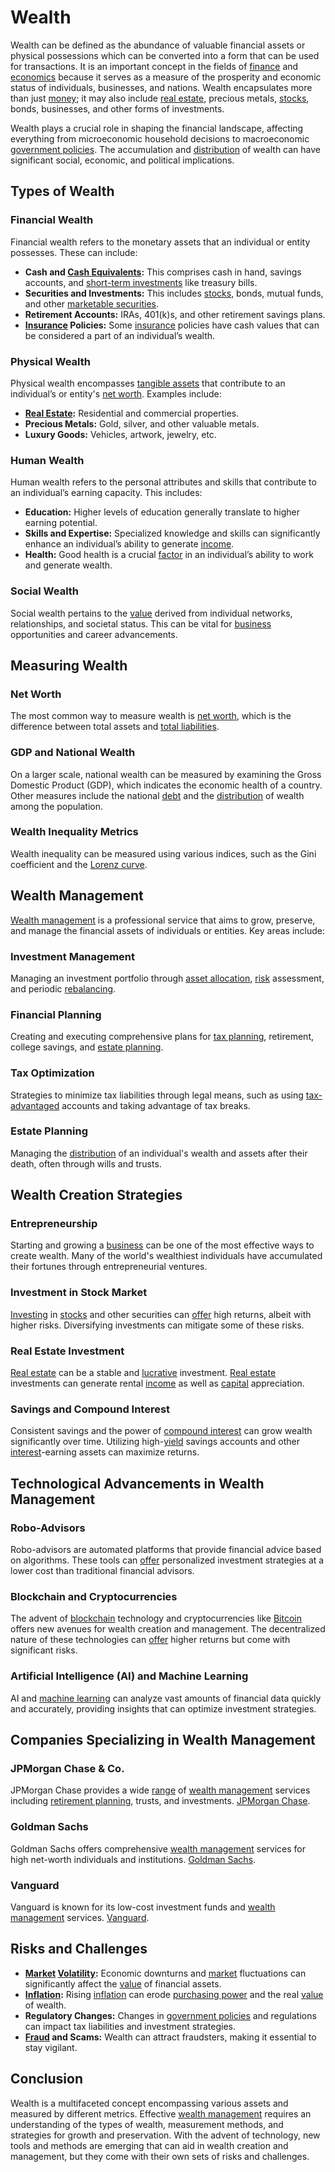 # Wealth

Wealth can be defined as the abundance of valuable financial assets or physical possessions which can be converted into a form that can be used for transactions. It is an important concept in the fields of [finance](../f/finance.md) and [economics](../e/economics.md) because it serves as a measure of the prosperity and economic status of individuals, businesses, and nations. Wealth encapsulates more than just [money](../m/money.md); it may also include [real estate](../r/real_estate.md), precious metals, [stocks](../s/stock.md), bonds, businesses, and other forms of investments.

Wealth plays a crucial role in shaping the financial landscape, affecting everything from microeconomic household decisions to macroeconomic [government policies](../g/government_policies_in_trading.md). The accumulation and [distribution](../d/distribution.md) of wealth can have significant social, economic, and political implications.

## Types of Wealth

### Financial Wealth

Financial wealth refers to the monetary assets that an individual or entity possesses. These can include:

- **Cash and [Cash Equivalents](../c/cash_equivalents.md):** This comprises cash in hand, savings accounts, and [short-term investments](../s/short-term_investments.md) like treasury bills.
- **Securities and Investments:** This includes [stocks](../s/stock.md), bonds, mutual funds, and other [marketable securities](../m/marketable_securities.md).
- **Retirement Accounts:** IRAs, 401(k)s, and other retirement savings plans.
- **[Insurance](../i/insurance.md) Policies:** Some [insurance](../i/insurance.md) policies have cash values that can be considered a part of an individual’s wealth.

### Physical Wealth

Physical wealth encompasses [tangible assets](../t/tangible_asset.md) that contribute to an individual’s or entity's [net worth](../n/net_worth.md). Examples include:

- **[Real Estate](../r/real_estate.md):** Residential and commercial properties.
- **Precious Metals:** Gold, silver, and other valuable metals.
- **Luxury Goods:** Vehicles, artwork, jewelry, etc.

### Human Wealth

Human wealth refers to the personal attributes and skills that contribute to an individual’s earning capacity. This includes:

- **Education:** Higher levels of education generally translate to higher earning potential.
- **Skills and Expertise:** Specialized knowledge and skills can significantly enhance an individual’s ability to generate [income](../i/income.md).
- **Health:** Good health is a crucial [factor](../f/factor.md) in an individual’s ability to work and generate wealth.

### Social Wealth

Social wealth pertains to the [value](../v/value.md) derived from individual networks, relationships, and societal status. This can be vital for [business](../b/business.md) opportunities and career advancements.

## Measuring Wealth

### Net Worth

The most common way to measure wealth is [net worth](../n/net_worth.md), which is the difference between total assets and [total liabilities](../t/total_liabilities.md).

### GDP and National Wealth

On a larger scale, national wealth can be measured by examining the Gross Domestic Product (GDP), which indicates the economic health of a country. Other measures include the national [debt](../d/debt.md) and the [distribution](../d/distribution.md) of wealth among the population.

### Wealth Inequality Metrics

Wealth inequality can be measured using various indices, such as the Gini coefficient and the [Lorenz curve](../l/lorenz_curve.md). 

## Wealth Management

[Wealth management](../w/wealth_management.md) is a professional service that aims to grow, preserve, and manage the financial assets of individuals or entities. Key areas include:

### Investment Management

Managing an investment portfolio through [asset allocation](../a/asset_allocation.md), [risk](../r/risk.md) assessment, and periodic [rebalancing](../r/rebalancing.md).

### Financial Planning

Creating and executing comprehensive plans for [tax planning](../t/tax_planning.md), retirement, college savings, and [estate planning](../e/estate_planning.md).

### Tax Optimization

Strategies to minimize tax liabilities through legal means, such as using [tax-advantaged](../t/tax-advantaged.md) accounts and taking advantage of tax breaks.

### Estate Planning

Managing the [distribution](../d/distribution.md) of an individual's wealth and assets after their death, often through wills and trusts.

## Wealth Creation Strategies

### Entrepreneurship

Starting and growing a [business](../b/business.md) can be one of the most effective ways to create wealth. Many of the world's wealthiest individuals have accumulated their fortunes through entrepreneurial ventures.

### Investment in Stock Market

[Investing](../i/investing.md) in [stocks](../s/stock.md) and other securities can [offer](../o/offer.md) high returns, albeit with higher risks. Diversifying investments can mitigate some of these risks.

### Real Estate Investment

[Real estate](../r/real_estate.md) can be a stable and [lucrative](../l/lucrative.md) investment. [Real estate](../r/real_estate.md) investments can generate rental [income](../i/income.md) as well as [capital](../c/capital.md) appreciation.

### Savings and Compound Interest

Consistent savings and the power of [compound interest](../c/compound_interest_in_trading.md) can grow wealth significantly over time. Utilizing high-[yield](../y/yield.md) savings accounts and other [interest](../i/interest.md)-earning assets can maximize returns.

## Technological Advancements in Wealth Management

### Robo-Advisors

Robo-advisors are automated platforms that provide financial advice based on algorithms. These tools can [offer](../o/offer.md) personalized investment strategies at a lower cost than traditional financial advisors.

### Blockchain and Cryptocurrencies

The advent of [blockchain](../b/blockchain_in_trading.md) technology and cryptocurrencies like [Bitcoin](../b/bitcoin.md) offers new avenues for wealth creation and management. The decentralized nature of these technologies can [offer](../o/offer.md) higher returns but come with significant risks.

### Artificial Intelligence (AI) and Machine Learning

AI and [machine learning](../m/machine_learning.md) can analyze vast amounts of financial data quickly and accurately, providing insights that can optimize investment strategies.

## Companies Specializing in Wealth Management

### JPMorgan Chase & Co. 

JPMorgan Chase provides a wide [range](../r/range.md) of [wealth management](../w/wealth_management.md) services including [retirement planning](../r/retirement_planning.md), trusts, and investments. [JPMorgan Chase](https://www.jpmorganchase.com).

### Goldman Sachs

Goldman Sachs offers comprehensive [wealth management](../w/wealth_management.md) services for high net-worth individuals and institutions. [Goldman Sachs](https://www.goldmansachs.com).

### Vanguard

Vanguard is known for its low-cost investment funds and [wealth management](../w/wealth_management.md) services. [Vanguard](https://www.vanguard.com).

## Risks and Challenges
- **[Market](../m/market.md) [Volatility](../v/volatility.md):** Economic downturns and [market](../m/market.md) fluctuations can significantly affect the [value](../v/value.md) of financial assets.
- **[Inflation](../i/inflation.md):** Rising [inflation](../i/inflation.md) can erode [purchasing power](../p/purchasing_power.md) and the real [value](../v/value.md) of wealth.
- **Regulatory Changes:** Changes in [government policies](../g/government_policies_in_trading.md) and regulations can impact tax liabilities and investment strategies.
- **[Fraud](../f/fraud.md) and Scams:** Wealth can attract fraudsters, making it essential to stay vigilant.

## Conclusion

Wealth is a multifaceted concept encompassing various assets and measured by different metrics. Effective [wealth management](../w/wealth_management.md) requires an understanding of the types of wealth, measurement methods, and strategies for growth and preservation. With the advent of technology, new tools and methods are emerging that can aid in wealth creation and management, but they come with their own sets of risks and challenges.